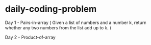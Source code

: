 # daily-coding-problem

Day 1 - Pairs-in-array ( Given a list of numbers and a number k, return whether any two numbers from the list add up to k. )

Day 2 - Product-of-array 
